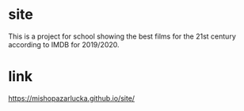 # site
This is a project for school showing the best films for the 21st century according to IMDB for 2019/2020.
# link
https://mishopazarlucka.github.io/site/
